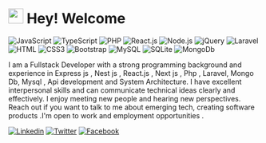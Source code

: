 <h1><img src="https://emojis.slackmojis.com/emojis/images/1531849430/4246/blob-sunglasses.gif?1531849430" width="30"/> Hey! Welcome </h1>

![JavaScript](https://img.shields.io/badge/JavaScript-F7DF1E?style=flat-square&logo=javascript&logoColor=black)
![TypeScript](https://img.shields.io/badge/TypeScript-007ACC?style=flat-square&logo=typescript&logoColor=white)
![PHP](https://img.shields.io/badge/PHP-777BB4?style=flat-square&logo=php&logoColor=white)
![React.js](https://img.shields.io/badge/React.js-0081CB?style=flat-square&logo=react&logoColor=61DAFB)
![Node.js](https://img.shields.io/badge/Node.js-43853D?style=flat-square&logo=node.js&logoColor=white)
![jQuery](https://img.shields.io/badge/jQuery-0769AD?style=flat-square&logo=jquery&logoColor=white)
![Laravel](https://img.shields.io/badge/Laravel-FF2D20?style=flat-square&logo=laravel&logoColor=white)
![HTML](https://img.shields.io/badge/HTML5-E34F26?style=flat-square&logo=html5&logoColor=white)
![CSS3](https://img.shields.io/badge/CSS3-1572B6?style=flat-square&logo=css3&logoColor=white)
![Bootstrap](https://img.shields.io/badge/Bootstrap-563D7C?style=flat-square&logo=bootstrap&logoColor=white)
![MySQL](https://img.shields.io/badge/MySQL-005C84?style=flat-square&logo=mysql&logoColor=white)
![SQLite](https://img.shields.io/badge/SQLite-07405E?style=flat-square&logo=sqlite&logoColor=white)
![MongoDb](https://img.shields.io/badge/MongoDB-005C84?style=flat-square&logo=mongodb&logoColor=green)

I am a Fullstack Developer with a strong programming background and experience in Express js , Nest js , React.js , Next js , Php , Laravel, Mongo Db, Mysql , Api development and System Architecture. I have excellent interpersonal skills and can communicate technical ideas clearly and effectively. I enjoy meeting new people and hearing new perspectives. Reach out if you want to talk to me about emerging tech, creating software products .I'm open to work and employment opportunities .




[![Linkedin](https://img.shields.io/badge/LinkedIn-0077B5?style=flat-square&logo=linkedin&logoColor=white)](https://www.linkedin.com/in/mithen-bd/) 
[![Twitter](https://img.shields.io/badge/Twitter-1DA1F2?style=flat-square&logo=twitter&logoColor=white)](https://twitter.com/mithen_bd)
[![Facebook](https://img.shields.io/badge/Facebook-1877F2?style=flat-square&logo=facebook&logoColor=white)](https://www.facebook.com/minhaz.dev/)

